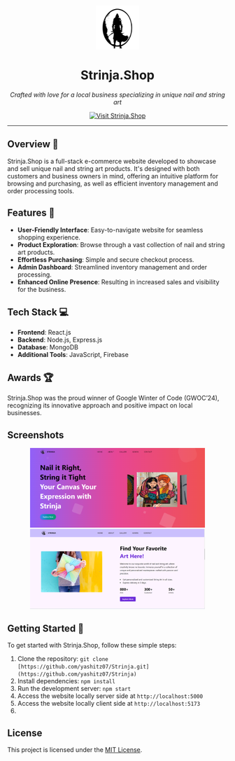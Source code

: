 <p align="center">
  <img src="/mern-client/public/favicon-1.svg" alt="Strinja.Shop Logo" width="100" height="100">
</p>

<h1 align="center">Strinja.Shop</h1>
<p align="center"><em>Crafted with love for a local business specializing in unique nail and string art</em></p>

<p align="center">
  <a href="[link/to/your/website](https://strinja.vercel.app/)" target="_blank">
    <img src="https://img.shields.io/badge/Visit-Strinja.Shop-blue" alt="Visit Strinja.Shop">
  </a>
</p>

---

## Overview 🌟

Strinja.Shop is a full-stack e-commerce website developed to showcase and sell unique nail and string art products. It's designed with both customers and business owners in mind, offering an intuitive platform for browsing and purchasing, as well as efficient inventory management and order processing tools.

## Features 🚀

- **User-Friendly Interface**: Easy-to-navigate website for seamless shopping experience.
- **Product Exploration**: Browse through a vast collection of nail and string art products.
- **Effortless Purchasing**: Simple and secure checkout process.
- **Admin Dashboard**: Streamlined inventory management and order processing.
- **Enhanced Online Presence**: Resulting in increased sales and visibility for the business.

## Tech Stack 💻

- **Frontend**: React.js
- **Backend**: Node.js, Express.js
- **Database**: MongoDB
- **Additional Tools**: JavaScript, Firebase

## Awards 🏆

Strinja.Shop was the proud winner of Google Winter of Code (GWOC’24), recognizing its innovative approach and positive impact on local businesses.

## Screenshots

<p align="center">
  <img src="/mern-client/public/landing page.png" alt="Screenshot 1" width="400">
  <img src="/mern-client/public/customer aquisition page.png" alt="Screenshot 2" width="400">
</p>

## Getting Started 📸

To get started with Strinja.Shop, follow these simple steps:

1. Clone the repository: `git clone [https://github.com/yashitz07/Strinja.git](https://github.com/yashitz07/Strinja)`
2. Install dependencies: `npm install`
3. Run the development server: `npm start`
4. Access the website locally server side at `http://localhost:5000`
5. Access the website locally client side at `http://localhost:5173`
5. 

## License

This project is licensed under the [MIT License](link/to/license).
